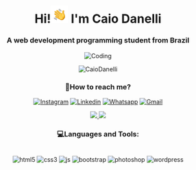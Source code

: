 <h1 align="center"> Hi!<img alt="Night Coding" src="https://raw.githubusercontent.com/nguyenanhung/nguyenanhung/master/assets/Hand%20Wave.gif" width='40'/> I'm Caio Danelli </h1> 
<h3 align="center"> A web development programming student from Brazil </h3>

<div align="center">
<img align="center" alt="Coding" width="400" height="400" src="https://media1.giphy.com/media/v1.Y2lkPTc5MGI3NjExZnJscDV2dGhtcnVpODNwZDV0d2NobjIyODU4NGEycXBkeGE0c3B3aiZlcD12MV9pbnRlcm5hbF9naWZfYnlfaWQmY3Q9cw/9P0RcI5rYFe7tQDlQ0/giphy.gif")>
</div>

<p align="center"> <img src="https://komarev.com/ghpvc/?username=CaioDanelli&label=Profile%20views&color=0e75b6&style=flat" alt="CaioDanelli" /> </p>
<h3 align="center"> 🔎How to reach me?</h3>

<div align="center">
    
[![Instagram](https://img.shields.io/badge/Instagram-E4405F?style=for-the-badge&logo=instagram&logoColor=white
)](https://www.instagram.com/cainhoow/)
[![Linkedin](https://img.shields.io/badge/LinkedIn-0077B5?style=for-the-badge&logo=linkedin&logoColor=white
)](https://www.linkedin.com/in/caio-danelli-4039b1252/)
[![Whatsapp](https://img.shields.io/badge/WhatsApp-25D366?style=for-the-badge&logo=whatsapp&logoColor=white
)](https://api.whatsapp.com/send?phone=5516997660115)
[![Gmail](https://img.shields.io/badge/Gmail-D14836?style=for-the-badge&logo=gmail&logoColor=white
)](mailto:caioc2001@gmail.com?subject=&body=)
    
<div align="center">
  <a href="https://github.com/CaioDanelli">
    <img height="190em" src="https://github-readme-stats.vercel.app/api?username=CaioDanelli&show_icons=true&theme=dracula"/> 
    <img height="150em" src="https://github-readme-stats.vercel.app/api/top-langs/?username=CaioDanelli&theme=tokyonight&hide_border=false&&layout=compact"/>
  </a>
</div>

</div>

<h3 align="center"> 💻Languages and Tools: </h3>
<div align="center" style="diplay: inline_block"><br/> 
    <img align="center" alt="html5" src="https://img.shields.io/badge/HTML5-E34F26?style=for-the-badge&logo=html5&logoColor=white"/>
    <img align="center" alt="css3" src="https://img.shields.io/badge/CSS3-1572B6?style=for-the-badge&logo=css3&logoColor=white"/>
    <img align="center" alt="js" src="https://img.shields.io/badge/JavaScript-F7DF1E?style=for-the-badge&logo=javascript&logoColor=black"/>
    <img align="center" alt="bootstrap" src="https://img.shields.io/badge/bootstrap-%238511FA.svg?style=for-the-badge&logo=bootstrap&logoColor=white"/>  
    <img align="center" alt="photoshop" src="https://img.shields.io/badge/Adobe%20Photoshop-31A8FF?style=for-the-badge&logo=Adobe%20Photoshop&logoColor=black"/>
    <img align="center" alt="wordpress" src="https://img.shields.io/badge/Wordpress-21759B?style=for-the-badge&logo=wordpress&logoColor=white"/>
</div> 
  
